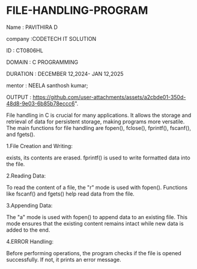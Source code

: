 # FILE-HANDLING-PROGRAM
Name : PAVITHIRA D

company :CODETECH IT SOLUTION

ID : CT0806HL

DOMAIN : C PROGRAMMING

DURATION : DECEMBER 12,2024- JAN 12,2025

mentor : NEELA santhosh kumar;

OUTPUT : https://github.com/user-attachments/assets/a2cbde01-350d-48d8-9e03-6b85b78eccc6".

File handling in C is crucial for many applications. It allows the storage and retrieval of data for persistent storage, making programs more versatile. The main functions for file handling are fopen(), fclose(), fprintf(), fscanf(), and fgets().

1.File Creation and Writing:

exists, its contents are erased. fprintf() is used to write formatted data into the file.

2.Reading Data:

To read the content of a file, the "r" mode is used with fopen(). Functions like fscanf() and fgets() help read data from the file.

3.Appending Data:

The "a" mode is used with fopen() to append data to an existing file. This mode ensures that the existing content remains intact while new data is added to the end.

4.ERROR Handling:

Before performing operations, the program checks if the file is opened successfully. If not, it prints an error message.

